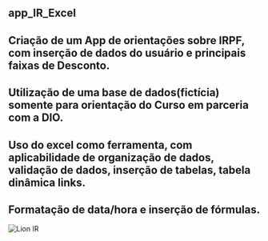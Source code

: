 ## app_IR_Excel
## Criação de um App de orientações sobre IRPF, com inserção de dados do usuário e principais faixas de Desconto.
## Utilização de uma base de dados(fictícia) somente para orientação do Curso em parceria com a DIO.
## Uso do excel como ferramenta, com aplicabilidade de organização de dados, validação de dados, inserção de tabelas, tabela dinâmica links. 
## Formatação de data/hora e inserção de fórmulas.
![Lion IR](https://github.com/user-attachments/assets/b2512208-ee96-41cb-b159-27f1e593d2ed)


        

